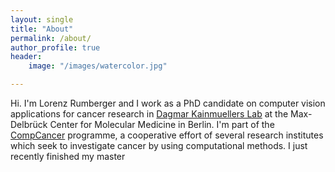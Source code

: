 ```yaml
---
layout: single
title: "About"
permalink: /about/
author_profile: true
header:
    image: "/images/watercolor.jpg"

---
```


Hi. I'm Lorenz Rumberger and I work as a PhD candidate on computer vision applications for cancer research in [Dagmar Kainmuellers Lab](https://www.mdc-berlin.de/de/kainmueller) at the Max-Delbrück Center for Molecular Medicine in Berlin. I'm part of the [CompCancer](http://comp-cancer.de/) programme, a cooperative effort of several research institutes which seek to investigate cancer by using computational methods.
 I just recently finished my master
